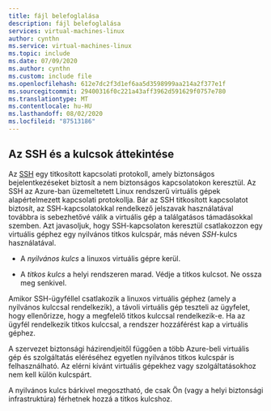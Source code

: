 ```yaml
---
title: fájl belefoglalása
description: fájl belefoglalása
services: virtual-machines-linux
author: cynthn
ms.service: virtual-machines-linux
ms.topic: include
ms.date: 07/09/2020
ms.author: cynthn
ms.custom: include file
ms.openlocfilehash: 612e7dc2f3d1ef6aa5d3598999aa214a2f377e1f
ms.sourcegitcommit: 29400316f0c221a43aff3962d591629f0757e780
ms.translationtype: MT
ms.contentlocale: hu-HU
ms.lasthandoff: 08/02/2020
ms.locfileid: "87513186"
---
```

## <a name="overview-of-ssh-and-keys"></a>Az SSH és a kulcsok áttekintése

Az [SSH](https://www.ssh.com/ssh/) egy titkosított kapcsolati protokoll, amely biztonságos bejelentkezéseket biztosít a nem biztonságos kapcsolatokon keresztül. Az SSH az Azure-ban üzemeltetett Linux rendszerű virtuális gépek alapértelmezett kapcsolati protokollja. Bár az SSH titkosított kapcsolatot biztosít, az SSH-kapcsolatokkal rendelkező jelszavak használatával továbbra is sebezhetővé válik a virtuális gép a találgatásos támadásokkal szemben. Azt javasoljuk, hogy SSH-kapcsolaton keresztül csatlakozzon egy virtuális géphez egy nyilvános titkos kulcspár, más néven *SSH*-kulcs használatával. 

- A *nyilvános kulcs* a linuxos virtuális gépre kerül.

- A *titkos kulcs* a helyi rendszeren marad. Védje a titkos kulcsot. Ne ossza meg senkivel.

Amikor SSH-ügyféllel csatlakozik a linuxos virtuális géphez (amely a nyilvános kulccsal rendelkezik), a távoli virtuális gép teszteli az ügyfelet, hogy ellenőrizze, hogy a megfelelő titkos kulccsal rendelkezik-e. Ha az ügyfél rendelkezik titkos kulccsal, a rendszer hozzáférést kap a virtuális géphez. 

A szervezet biztonsági házirendjeitől függően a több Azure-beli virtuális gép és szolgáltatás eléréséhez egyetlen nyilvános titkos kulcspár is felhasználható. Az elérni kívánt virtuális gépekhez vagy szolgáltatásokhoz nem kell külön kulcspárt. 

A nyilvános kulcs bárkivel megosztható, de csak Ön (vagy a helyi biztonsági infrastruktúra) férhetnek hozzá a titkos kulcshoz.